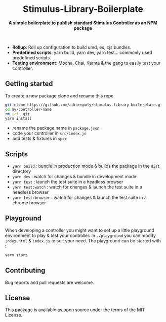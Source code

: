 <h1 align="center">Stimulus-Library-Boilerplate</h1>

<p align="center">
  <b>A simple boilerplate to publish standard Stimulus Controller as an NPM package</b></br>
</p>

<br />

- **Rollup**: Roll up configuration to build umd, es, cjs bundles.
- **Predefined scripts**: yarn build, yarn dev, yarn test... commonly used predefined scripts.
- **Testing environment**: Mocha, Chai, Karma & the gang to easily test your controller.

## Getting started

To create a new package clone and rename this repo

```bash
git clone https://github.com/adrienpoly/stimulus-library-boilerplate.git my-controller-name
cd my-controller-name
rm -rf .git
yarn install
```

- rename the package name in `package.json`
- code your controller in `src/index.js`
- add tests & fixtures in `spec`

## Scripts

- `yarn build` : bundle in production mode & builds the package in the `dist` directory
- `yarn dev` : watch for changes & bundle in development mode
- `yarn test` : launch the test suite in a headless browser
- `yarn test:watch` : watch for changes & launch the test suite in a headless browser
- `yarn test:browser` : watch for changes & launch the test suite in a chrome browser

## Playground

When developing a controller you might want to set up a little playground environment to play & test your controller.
In `./playground` you can modify `index.html` & `index.js` to suit your need.
The playground can be started with :

```bash
yarn start
```

## Contributing

Bug reports and pull requests are welcome.

## License

This package is available as open source under the terms of the MIT License.
